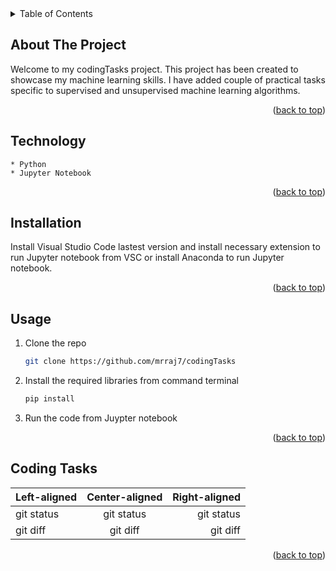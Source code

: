 <details>
  <summary>Table of Contents</summary>
  <ol>
    <li>
      <a href="#about-the-project">About The Project</a>
    </li>
    <li>
      <a href="#technology">Technology</a>
    </li>
    <li><a href="#installation">Installation</a></li>
    <li><a href="#usage">Usage</a></li>
    <li><a href="#coding tasks">Coding tasks</a></li>
    <li><a href="#Contact">Contact</a></li>
  </ol>
</details>


<!-- ABOUT THE PROJECT -->
## About The Project

Welcome to my codingTasks project. This project has been created to showcase my machine learning skills. 
I have added couple of practical tasks specific to supervised and unsupervised machine learning algorithms.

<p align="right">(<a href="#readme-top">back to top</a>)</p>


<!-- TECHNOLOGY -->
## Technology

    * Python
    * Jupyter Notebook

<p align="right">(<a href="#readme-top">back to top</a>)</p>

<!-- INSTALLATION -->
## Installation

Install Visual Studio Code lastest version and install necessary extension to run Jupyter notebook from VSC
or install Anaconda to run Jupyter notebook.

<p align="right">(<a href="#readme-top">back to top</a>)</p>

<!-- USAGE -->
## Usage

1. Clone the repo
   ```sh
   git clone https://github.com/mrraj7/codingTasks
   ```
2. Install the required libraries from command terminal
   ```sh
   pip install
   ```
3. Run the code from Juypter notebook

<p align="right">(<a href="#readme-top">back to top</a>)</p>

<!-- CODING TASKS -->
## Coding Tasks

| Left-aligned | Center-aligned | Right-aligned |
| :---         |     :---:      |          ---: |
| git status   | git status     | git status    |
| git diff     | git diff       | git diff      |

<p align="right">(<a href="#readme-top">back to top</a>)</p>
